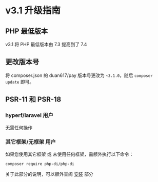 # v3.1 升级指南

## PHP 最低版本

v3.1 将 PHP 最低版本由 7.3 提高到了 7.4

## 更改版本号

将 composer.json 的 duan617/pay 版本号更改为 `~3.1.0`，随后 `composer update` 即可。

## PSR-11 和 PSR-18

### hyperf/laravel 用户

无需任何操作

### 其它框架/无框架 用户

如果您使用其它框架 或 未使用任何框架，需额外执行以下命令：

```shell
composer require php-di/php-di
```

关于此部分的说明，可以额外查阅 [安装](/docs/v3/quick-start/install.md) 部分
